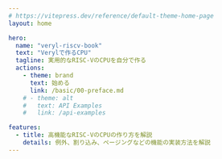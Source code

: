 ```yaml
---
# https://vitepress.dev/reference/default-theme-home-page
layout: home

hero:
  name: "veryl-riscv-book"
  text: "Verylで作るCPU"
  tagline: 実用的なRISC-VのCPUを自分で作る
  actions:
    - theme: brand
      text: 始める
      link: /basic/00-preface.md
    # - theme: alt
    #   text: API Examples
    #   link: /api-examples

features:
  - title: 高機能なRISC-VのCPUの作り方を解説
    details: 例外、割り込み、ページングなどの機能の実装方法を解説
---
```


